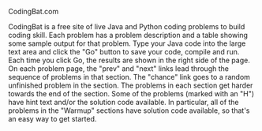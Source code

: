 CodingBat.com

CodingBat is a free site of live Java and Python coding problems to build coding skill. 
Each problem has a problem description and a table showing some sample output for that problem. 
Type your Java code into the large text area and click the "Go" button to save your code, compile and run. 
Each time you click Go, the results are shown in the right side of the page.
On each problem page, the "prev" and "next" links lead through the sequence of problems in that section. The "chance" link goes to a random unfinished problem in the section.
The problems in each section get harder towards the end of the section. Some of the problems (marked with an "H") have hint text and/or the solution code available. 
In particular, all of the problems in the "Warmup" sections have solution code available, so that's an easy way to get started.
